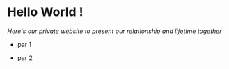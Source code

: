 # Hello World !

*Here's our private website to present our relationship and lifetime together*

* par 1 

* par 2
